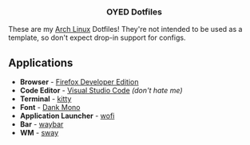 <div align="center">
    <h3>OYED Dotfiles</h3>
</div>

These are my [Arch Linux](https://archlinux.org/) Dotfiles! They're not intended to be used as a template, so don't expect drop-in support for configs.

## Applications

- **Browser** - [Firefox Developer Edition](https://archlinux.org/packages/community/x86_64/firefox-developer-edition/)
- **Code Editor** - [Visual Studio Code](https://aur.archlinux.org/packages/visual-studio-code-bin) _(don't hate me)_
- **Terminal** - [kitty](https://archlinux.org/packages/community/x86_64/kitty/)
- **Font** - [Dank Mono](https://philpl.gumroad.com/l/dank-mono)
- **Application Launcher** - [wofi](https://archlinux.org/packages/community/x86_64/wofi/)
- **Bar** - [waybar](https://archlinux.org/packages/community/x86_64/waybar/)
- **WM** - [sway](https://archlinux.org/packages/community/x86_64/sway/)

